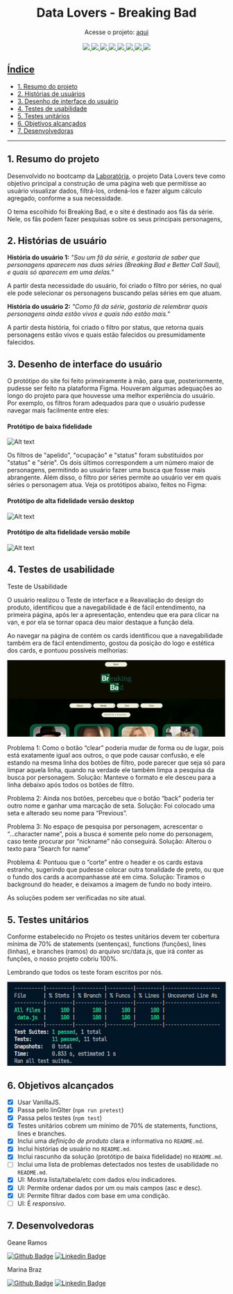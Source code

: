 <div align="center">

# Data Lovers - Breaking Bad
</div>

<div align="center">

  Acesse o projeto: [aqui](https://maahnbraz.github.io/SAP010-data-lovers/)  
  <br>
  <a href="https://developer.mozilla.org/en-US/docs/Learn/Getting_started_with_the_web/HTML_basics">
  <img src="https://skillicons.dev/icons?i=html"/>
  <a href="https://developer.mozilla.org/en-US/docs/Web/CSS">
  <img src="https://skillicons.dev/icons?i=css"/>
  <a href="https://developer.mozilla.org/en-US/docs/Learn/JavaScript/First_steps/What_is_JavaScript">
  <img src="https://skillicons.dev/icons?i=js"/>
  <a href="https://git-scm.com/">
  <img src="https://skillicons.dev/icons?i=git"/>
  <a href="https://github.com/">
  <img src="https://skillicons.dev/icons?i=github"/>
  <a href="https://jestjs.io/pt-BR/">
  <img src="https://skillicons.dev/icons?i=jest"/>
  <a href="https://figma.com/">
  <img src="https://skillicons.dev/icons?i=figma"/>
   <a href="https://nodejs.org/en">
  <img src="https://skillicons.dev/icons?i=nodejs"/>
  </div>

## Índice

- [1. Resumo do projeto](#1-resumo-do-projeto)
- [2. Histórias de usuários](#2-histórias-de-usuário)
- [3. Desenho de interface do usuário](#3-desenho-de-interface-do-usuário)
- [4. Testes de usabilidade](#4-testes-de-usabilidade)
- [5. Testes unitários](#5-testes-unitários)
- [6. Objetivos alcançados](#6-objetivos-alcançados)
- [7. Desenvolvedoras](#7-desenvolvedoras)

---

## 1. Resumo do projeto

Desenvolvido no bootcamp da [Laboratória](https://www.laboratoria.la/br), o projeto Data Lovers teve como objetivo principal a construção de uma página web que permitisse ao usuário visualizar dados, filtrá-los, ordená-los e fazer algum cálculo agregado, conforme a sua necessidade.

O tema escolhido foi Breaking Bad, e o site é destinado aos fãs da série. Nele, os fãs podem fazer pesquisas sobre os seus principais personagens,

## 2. Histórias de usuário

**História do usuário 1:**
_"Sou um fã da série, e gostaria de saber que personagens aparecem nas duas séries (Breaking Bad e Better Call Saul), e quais só aparecem em uma delas."_

A partir desta necessidade do usuário, foi criado o filtro por séries, no qual ele pode selecionar os personagens buscando pelas séries em que atuam.

**História do usuário 2:**
_"Como fã da série, gostaria de relembrar quais personagens ainda estão vivos e quais não estão mais."_

A partir desta história, foi criado o filtro por status, que retorna quais personagens estão vivos e quais estão falecidos ou presumidamente falecidos.

## 3. Desenho de interface do usuário

O protótipo do site foi feito primeiramente à mão, para que, posteriormente, pudesse ser feito na plataforma Figma. Houveram algumas adequações ao longo do projeto para que houvesse uma melhor experiência do usuário. Por exemplo, os filtros foram adequados para que o usuário pudesse navegar mais facilmente entre eles:

#### Protótipo de baixa fidelidade

![Alt text](src/img/prot%C3%B3tipo%20-%20baixa%20fidelidade.jpeg)

Os filtros de "apelido", "ocupação" e "status" foram substituídos por "status" e "série". Os dois últimos correspondem a um número maior de personagens, permitindo ao usuário fazer uma busca que fosse mais abrangente. Além disso, o filtro por séries permite ao usuário ver em quais séries o personagem atua. Veja os protótipos abaixo, feitos no Figma:

#### Protótipo de alta fidelidade versão desktop

![Alt text](src/img/Prot%C3%B3tipo%20de%20alta%20fidelidade%20-%20desktop.png)

#### Protótipo de alta fidelidade versão mobile

![Alt text](src/img/Prot%C3%B3tipo%20de%20alta%20fidelidade%20-%20mobile.png)

## 4. Testes de usabilidade

Teste de Usabilidade

O usuário realizou o Teste de interface e a Reavaliação do design do produto, identificou que a navegabilidade é de fácil entendimento, na primeira página, após ler a apresentação, entendeu que era para clicar na van, e por ela se tornar opaca deu maior destaque a função dela.

Ao navegar na página de contém os cards identificou que a navegabilidade também era de fácil entendimento, gostou da posição do logo e estética dos cards, e pontuou possíveis melhorias:

![Alt text](src/img/header%20e%20botoes.png)

Problema 1:
Como o botão “clear” poderia mudar de forma ou de lugar, pois está exatamente igual aos outros, o que pode causar confusão, e ele estando na mesma linha dos botões de filtro, pode parecer que seja só para limpar aquela linha, quando na verdade ele também limpa a pesquisa da busca por personagem.
Solução:
Manteve o formato e ele desceu para a linha debaixo após todos os botões de filtro.

Problema 2:
Ainda nos botões, percebeu que o botão “back” poderia ter outro nome e ganhar uma marcação de seta.
Solução: Foi colocado uma seta e alterado seu nome para “Previous”.

Problema 3:
No espaço de pesquisa por personagem, acrescentar o “...character name”, pois a busca é somente pelo nome do personagem, caso tente procurar por “nickname” não conseguirá.
Solução: Alterou o texto para “Search for name”

Problema 4:
Pontuou que o “corte” entre o header e os cards estava estranho, sugerindo que pudesse colocar outra tonalidade de preto, ou que o fundo dos cards a acompanhasse até em cima.
Solução: Tiramos o background do header, e deixamos a imagem de fundo no body inteiro.

As soluções podem ser verificadas no site atual.

## 5. Testes unitários

Conforme estabelecido no Projeto os testes unitários devem ter cobertura mínima de 70% de statements (sentenças), functions (funções), lines (linhas), e branches (ramos) do arquivo src/data.js, que irá conter as funções, o nosso projeto cobriu 100%.

Lembrando que todos os teste foram escritos por nós.

![Alt text](src/img/testesUnitarios.png)

## 6. Objetivos alcançados

- [x] Usar VanillaJS.
- [x] Passa pelo linGIter (`npm run pretest`)
- [x] Passa pelos testes (`npm test`)
- [x] Testes unitários cobrem um mínimo de 70% de statements, functions, lines e
      branches.
- [x] Inclui uma _definição de produto_ clara e informativa no `README.md`.
- [x] Inclui histórias de usuário no `README.md`.
- [x] Inclui rascunho da solução (protótipo de baixa fidelidade) no `README.md`.
- [ ] Inclui uma lista de problemas detectados nos testes de usabilidade no
      `README.md`.
- [x] UI: Mostra lista/tabela/etc com dados e/ou indicadores.
- [x] UI: Permite ordenar dados por um ou mais campos (asc e desc).
- [x] UI: Permite filtrar dados com base em uma condição.
- [ ] UI: É _responsivo_.

## 7. Desenvolvedoras

Geane Ramos

[![Github Badge](https://img.shields.io/badge/-Github-000?style=flat-square&logo=Github&logoColor=white&link=https://github.com/geanemr)](https://github.com/geanemr) [![Linkedin Badge](https://img.shields.io/badge/-LinkedIn-blue?style=flat-square&logo=Linkedin&logoColor=white&link=https://https://www.linkedin.com/in/geane-moraes-ramos/)](https://www.linkedin.com/in/geane-moraes-ramos/)

Marina Braz

[![Github Badge](https://img.shields.io/badge/-Github-000?style=flat-square&logo=Github&logoColor=white&link=https://github.com/maahnbraz)](https://github.com/maahnbraz) [![Linkedin Badge](https://img.shields.io/badge/-LinkedIn-blue?style=flat-square&logo=Linkedin&logoColor=white&link=https://https://https://www.linkedin.com/in/marinanbraz/)](https://www.linkedin.com/in/marinanbraz/)
